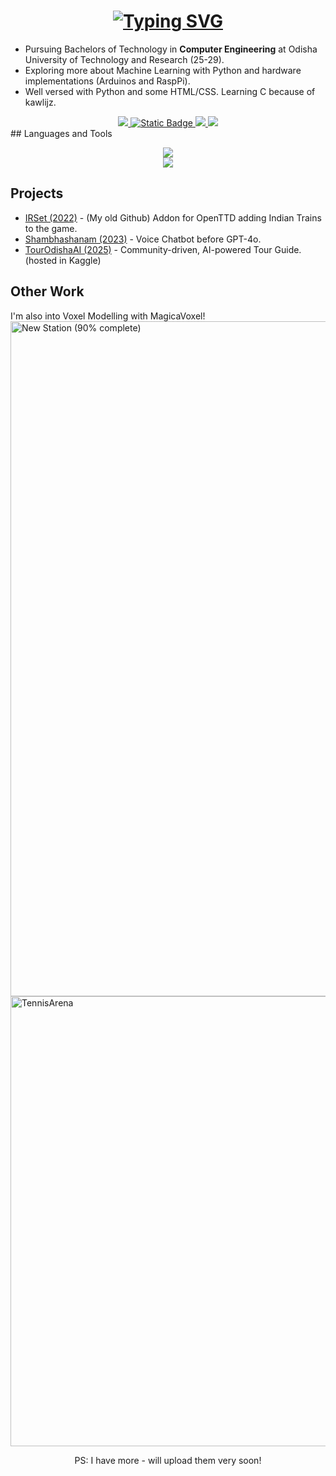 <h1 align="center">
  <a href="https://git.io/typing-svg"><img src="https://readme-typing-svg.herokuapp.com?font=Consolas&size=30&pause=5000&color=FFFFFF&center=true&vCenter=true&width=435&lines=I'm+Devashrit+Sarangi!" alt="Typing SVG" /></a>
</h1>

- Pursuing Bachelors of Technology in **Computer Engineering** at Odisha University of Technology and Research (25-29).
- Exploring more about Machine Learning with Python and hardware implementations (Arduinos and RaspPi).
- Well versed with Python and some HTML/CSS. Learning C because of kawlijz.

<div align="center">
  <a href="mailto:sarangidevashrit@gmail.com">
    <img src="https://img.shields.io/badge/Gmail-333333?style=for-the-badge&logo=gmail&logoColor=red" />
  </a>
  
  <a href="https://github.com/WoozyDragon4018">
    <img alt="Static Badge" src="https://img.shields.io/badge/My%20Old%20Github%20-My%20Old%20Github%20?style=for-the-badge&logo=github&logoColor=white">
  </a>
  
  <a href="https://www.linkedin.com/in/devashrit-sarangi-676268389/" target="_blank">
    <img src="https://img.shields.io/badge/LinkedIn-0077B5?style=for-the-badge&logo=linkedin&logoColor=white" target="_blank" />
  </a>

  <a href="https://reddit.com/u/WoozyDragon4018">
    <img src="https://img.shields.io/badge/Reddit%20-%20Reddit?style=for-the-badge&logo=reddit&logoColor=white&color=%23FF4500" target-"_blank" />
  </a>
</div>
## Languages and Tools

<p align="center">
  <img src="https://skillicons.dev/icons?i=python,c,html,css,mysql,mongodb,qt" />
  <br>
  <img src="https://skillicons.dev/icons?i=windows,vscode,tensorflow" />
</p>

## Projects

- [IRSet (2022)](https://github.com/WoozyDragon4018/IRSet) - (My old Github) Addon for OpenTTD adding Indian Trains to the game.
- [Shambhashanam (2023)](https://github.com/devashritsarangi/Shambhashanam/) - Voice Chatbot before GPT-4o.
- [TourOdishaAI (2025)](https://www.kaggle.com/code/devashritsarangi/tourodishaai) - Community-driven, AI-powered Tour Guide. (hosted in Kaggle)

## Other Work
I'm also into Voxel Modelling with MagicaVoxel!
<img width="1920" height="1080" alt="New Station (90% complete)" align="center" src="https://github.com/user-attachments/assets/e8d0a6f1-ea24-4980-8b62-c12fe0b69d59" />
<img width="1280" height="720" alt="TennisArena" src="https://github.com/user-attachments/assets/59c34c53-2971-42b4-9589-d472d9d26722" />
<p align="center">PS: I have more - will upload them very soon!</p>

